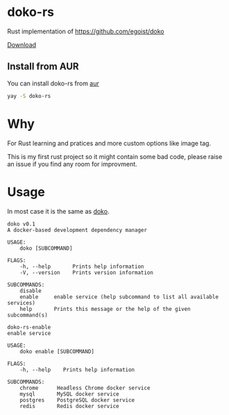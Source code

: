 # doko-rs

Rust implementation of https://github.com/egoist/doko

[Download](https://github.com/fengkx/doko-rs/releases)

## Install from AUR

You can install doko-rs from [aur](https://aur.archlinux.org/packages/doko-rs/)

```sh
yay -S doko-rs
```

# Why

For Rust learning and pratices and more custom options like image tag.

This is my first rust project so it might contain some bad code, please raise an issue if you find any room for improvment.

# Usage

In most case it is the same as [doko](https://github.com/egoist/doko).

```plain
doko v0.1
A docker-based development dependency manager

USAGE:
    doko [SUBCOMMAND]

FLAGS:
    -h, --help       Prints help information
    -V, --version    Prints version information

SUBCOMMANDS:
    disable
    enable     enable service (help subcommand to list all available services)
    help       Prints this message or the help of the given subcommand(s)
```

```plain
doko-rs-enable
enable service

USAGE:
    doko enable [SUBCOMMAND]

FLAGS:
    -h, --help    Prints help information

SUBCOMMANDS:
    chrome      Headless Chrome docker service
    mysql       MySQL docker service
    postgres    PostgreSQL docker service
    redis       Redis docker service
```
